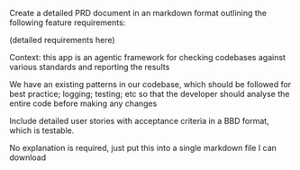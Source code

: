Create a detailed PRD document in an markdown format outlining the following feature requirements:

(detailed requirements here)

Context: this app is an agentic framework for checking codebases against various standards and reporting the results  

 We have an existing patterns in our codebase, which should be followed for best practice; logging; testing; etc so that the developer should analyse the entire code before making any changes

Include detailed user stories with acceptance criteria in a BBD format, which is testable. 

No explanation is required, just put this into a single markdown file I can download



